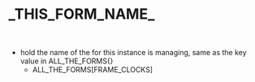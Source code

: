 # \_THIS_FORM_NAME_
&nbsp;
* hold the name of the for this instance is managing, same as the key value in ALL_THE_FORMS{}
  * ALL_THE_FORMS[FRAME_CLOCKS]
